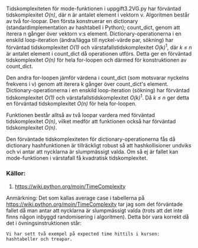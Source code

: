 Tidskomplexiteten för mode-funktionen i uppgift3.2VG.py har förväntad tidskomplexitet <i>O(n)</i>, där n är antalet element i vektorn v. Algoritmen består av två
for-loopar. Den första konstruerar en
dictionary (standardimplementation av hashtabell i Python); count_dict, genom att iterera n gånger över vektorn v:s element.
Dictionary-operationerna i en enskild loop-iteration (ändra/lägga till nyckel-värde par, sökning) har förväntad tidskomplexitet <i>O(1)</i> och värstafallstidskomplexitet
<i>O(k)</i><sup>1</sup>, där <i>k &le; n</i> är antalet element i count_dict då operationen utförs. Detta ger en förväntad tidskomplexitet <i>O(n)</i> 
för hela for-loopen och därmed för konstruktionen av count_dict.

Den andra for-loopen jämför värdena i count_dict (som motsvarar
nyckelns frekvens i v) genom att iterera k gånger över count_dict's element. 
Dictionary-operationerna i en enskild loop-iteration (sökning) har förväntad tidskomplexitet <i>O(1)</i> och värstafallstidskomplexitet
<i>O(k)</i><sup>1</sup>. Då <i>k &le; n</i> ger detta en förväntad tidskomplexitet <i>O(n)</i> för hela for-loopen. 


Funktionen består alltså av två loopar vardera med förväntad tidskomplexitet <i>O(n)</i>, vilket medför att funktionen också har
förväntad tidskomplexitet <i>O(n)</i>.

Den förväntade tidskomplexiteten för dictionary-operationerna fås då dictionary hashfunktionen är tillräckligt robust så att
hashkollisioner undviks och vi antar att nycklarna är slumpmässigt valda. Om så ej är fallet kan mode-funktionen i värstafall få kvadratisk tidskomplexitet. 


### Källor:
1. https://wiki.python.org/moin/TimeComplexity

Anmärkning: Det som kallas average case i tabellerna på https://wiki.python.org/moin/TimeComplexity
tar jag som det förväntade fallet då man antar att nycklarna är slumpmässigt valda (trots att det inte finns någon inbyggd
randomisering i algoritmen). Detta bör vara korrekt
då det i övningsinstruktionen står:

    Vi har sett två exempel på expected time hittils i kursen: hashtabeller och treapar.
